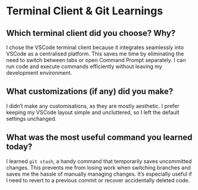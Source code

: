 # Terminal Client & Git Learnings

## Which terminal client did you choose? Why?

I chose the VSCode terminal client because it integrates seamlessly into VSCode as a centralised platform. This saves me time by eliminating the need to switch between tabs or open Command Prompt separately. I can run code and execute commands efficiently without leaving my development environment.

## What customizations (if any) did you make?

I didn’t make any customisations, as they are mostly aesthetic. I prefer keeping my VSCode layout simple and uncluttered, so I left the default settings unchanged.

## What was the most useful command you learned today?

I learned `git stash`, a handy command that temporarily saves uncommitted changes. This prevents me from losing work when switching branches and saves me the hassle of manually managing changes. It’s especially useful if I need to revert to a previous commit or recover accidentally deleted code.
